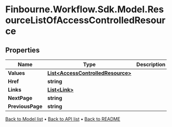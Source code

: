 # Finbourne.Workflow.Sdk.Model.ResourceListOfAccessControlledResource

## Properties

Name | Type | Description | Notes
------------ | ------------- | ------------- | -------------
**Values** | [**List&lt;AccessControlledResource&gt;**](AccessControlledResource.md) |  | 
**Href** | **string** |  | [optional] 
**Links** | [**List&lt;Link&gt;**](Link.md) |  | [optional] 
**NextPage** | **string** |  | [optional] 
**PreviousPage** | **string** |  | [optional] 

[Back to Model list](../README.md#documentation-for-models) &#8226; [Back to API list](../README.md#documentation-for-api-endpoints) &#8226; [Back to README](../README.md)

